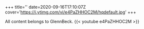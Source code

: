 +++
title=''
date=2020-09-16T17:10:07Z
cover='https://i.ytimg.com/vi/e4PaZHHOC2M/hqdefault.jpg'
+++

All content belongs to GlennBeck.
{{< youtube e4PaZHHOC2M >}}
